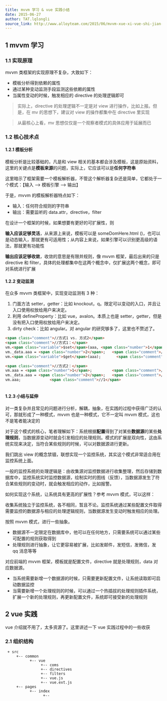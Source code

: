 ```yaml
---
title: mvvm 学习 & vue 实践小结
date: 2015-06-27
author: TAT.lqlongli
source_link: http://www.alloyteam.com/2015/06/mvvm-xue-xi-vue-shi-jian-xiao-jie/
---
```


<!-- {% raw %} - for jekyll -->

## 1 mvvm 学习

### 1.1 实现原理

mvvm 类框架的实现原理不复杂，大致如下：

-   模板分析得到依赖的属性
-   通过某种变动监测手段监测这些依赖的属性
-   当属性变动的时候，触发相应的 directive 的处理逻辑即可

> 实际上，directive 的处理逻辑不一定是对 view 进行操作，比如上报。但是，在 mv 的思想下，建议对 view 的操作都集中在 directive 里实现

> 从最核心上看，mv 思想仅仅是一个观察者模式的具体应用于延展而已

### 1.2 核心技术点

#### 1.2.1 模板分析

模板分析是比较基础的，凡是和 view 相关的基本都会涉及模板，这是原始资料，这里的关键点是**模板来源**的问题，实际上，它应该可以是**任何字符串**

这里暗示了框架需要一个模板解析器，不管这个解析器复杂还是简单，它都处于一个模式：【输入 --> 模板引擎 --> 输出】

于是，mvvm 的模板解析器特点如下：

-   输入：任何符合规则的字符串
-   输出：需要监听的 data.attr，directive，filter

在设计一个框架的时候，如果想要有更好的可扩展性，则

**输入应该足够灵活**，从来源上来说，模板可以是 someDomHere.html ()，也可以是动态输入，那就更有可适用性；从内容上来说，如果引擎可以识别更高级的语法，那就更有功能性

**输出应该足够收敛**，收敛的意思是有限并规则，像 mvvm 框架，最后出来的只是 directive 和 filter，具体的处理都集中在这两个概念中，仅扩展这两个概念，即可对系统进行扩展

#### 1.2.2 变动监测

在众多 mvvm 类框架中，实现变动监测有 3 种：

1.  门面方法 setter，getter：比如 knockout，q。限定可以变动的入口，并且让入口使用权放给用户来决定。
2.  利用 defineProperty：比如 vue，avalon。本质上也是 setter，getter，但是没有把入口使用权放给用户来决定。
3.  dirty check：比如 angular。对 angular 的研究够多了，这里也不赘述了。

```html
<span class="comment">//方式1 vs. 方式2</span>
<span class="comment">//方式1：</span>
vm.<span class="variable">$set</span>(aaa, <span class="number">1</span>);    <span class="comment">//会触发变动逻辑</span>
vm._data.aaa = <span class="number">2</span>;   <span class="comment">//不会触发变动逻辑，不过这不是框架希望的操作，可以被hack</span>
vm.<span class="variable">$get</span>(aaa);       <span class="comment">//2</span>
 
<span class="comment">//方式2：</span>
vm.aaa = <span class="number">1</span>;         <span class="comment">//一定会触发变动逻辑</span>
vm._data.aaa = <span class="number">2</span>;   <span class="comment">//也可以找到内部的data进行修改，但是没用</span>
vm.aaa;             <span class="comment">//1</span>
 
```

#### 1.2.3 小结与延伸

对一类复杂并且常见的问题进行分析，解耦，抽象，在实践的过程中获得广泛的认可，那就形成了一种模式，mvvm 也是一种模式，它不一定叫 mvvm 模式，这也不是笔者能决定的

对于这个模式的核心，笔者理解如下：系统根据**配置**得到了对某些**数据源**的某些**处理规则**，当数据源变动时就会引发相应的处理规则。模式的扩展是双向性，这由系统实现来决定，当符合某些规则的时候，可以对数据源进行更新。

我们跳出 view 的概念禁锢，联想实现一个监控系统，其实这个模式非常适合用在监控系统上面。

一般的监控系统的处理逻辑是：由收集源对监控数据进行收集整理，然后存储到数据库中，监控系统实时监控数据源，绘制实时的图线（反馈），当数据源发生了符合某些规则的变动时，就会触发相应的动作，比如报警。

如何实现这个系统，让系统具有更高的扩展性？参考 mvvm 模式，可以这样：

收集系统独立于监控系统，各不相同，暂且不论。监控系统通过某些配置文件取得需要监控的数据源与相应的处理逻辑规则，当数据源发生变动时触发相应的处理。

按照 mvvm 模式，进行一些抽象。

-   数据源不一定限定在数据库中，他可以在任何地方，只需要系统可以通过某些可配置的规则获取得到
-   处理规则进行抽象，让它更容易被扩展，比如发邮件，发短信，发微信，发 qq 消息等等

对应前端的 mvvm 框架，模板就是配置文件，directive 就是处理规则，data 对应数据源。

-   当系统需要新增一个数据源的时候，只需要更新配置文件，让系统读取即可启动数据监控
-   当需要新增一个处理规则的时候，可以通过一个热插拔的处理规则插件系统，扩展一个新的处理规则，再更新配置文件，系统即可接受新的处理规则

## 2 vue 实践

vue 介绍就不用了，太多资源了。这里讲述一下 vue 实践过程中的一些收获

### 2.1 组织结构

     + src
         +-- common
               +-- vue
                    +-- coms
                    +-- directives
                    +-- filters
                    +-- vue.js
                    +-- vue.ext.js
         +-- pages
               +-- index
                     +-- 


<!-- {% endraw %} - for jekyll -->